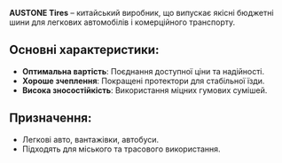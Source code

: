 **AUSTONE Tires** – китайський виробник, що випускає якісні бюджетні шини для легкових автомобілів і комерційного транспорту.

## Основні характеристики:

- **Оптимальна вартість**: Поєднання доступної ціни та надійності.
- **Хороше зчеплення**: Покращені протектори для стабільної їзди.
- **Висока зносостійкість**: Використання міцних гумових сумішей.

## Призначення:

- Легкові авто, вантажівки, автобуси.
- Підходять для міського та трасового використання.
